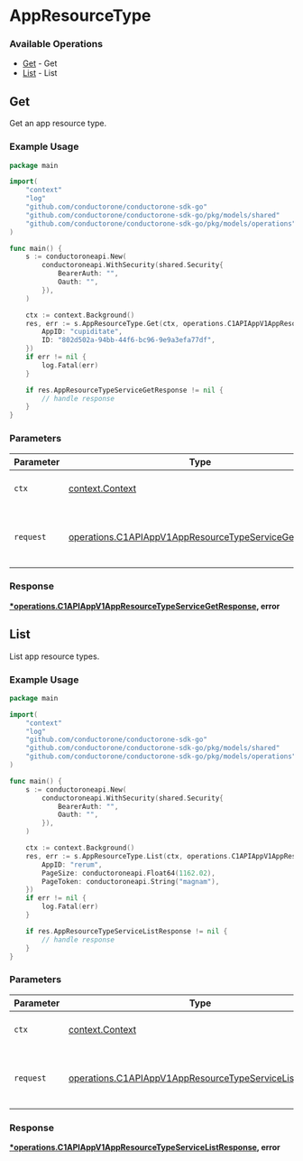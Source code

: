 # AppResourceType

### Available Operations

* [Get](#get) - Get
* [List](#list) - List

## Get

Get an app resource type.

### Example Usage

```go
package main

import(
	"context"
	"log"
	"github.com/conductorone/conductorone-sdk-go"
	"github.com/conductorone/conductorone-sdk-go/pkg/models/shared"
	"github.com/conductorone/conductorone-sdk-go/pkg/models/operations"
)

func main() {
    s := conductoroneapi.New(
        conductoroneapi.WithSecurity(shared.Security{
            BearerAuth: "",
            Oauth: "",
        }),
    )

    ctx := context.Background()
    res, err := s.AppResourceType.Get(ctx, operations.C1APIAppV1AppResourceTypeServiceGetRequest{
        AppID: "cupiditate",
        ID: "802d502a-94bb-44f6-bc96-9e9a3efa77df",
    })
    if err != nil {
        log.Fatal(err)
    }

    if res.AppResourceTypeServiceGetResponse != nil {
        // handle response
    }
}
```

### Parameters

| Parameter                                                                                                                      | Type                                                                                                                           | Required                                                                                                                       | Description                                                                                                                    |
| ------------------------------------------------------------------------------------------------------------------------------ | ------------------------------------------------------------------------------------------------------------------------------ | ------------------------------------------------------------------------------------------------------------------------------ | ------------------------------------------------------------------------------------------------------------------------------ |
| `ctx`                                                                                                                          | [context.Context](https://pkg.go.dev/context#Context)                                                                          | :heavy_check_mark:                                                                                                             | The context to use for the request.                                                                                            |
| `request`                                                                                                                      | [operations.C1APIAppV1AppResourceTypeServiceGetRequest](../../models/operations/c1apiappv1appresourcetypeservicegetrequest.md) | :heavy_check_mark:                                                                                                             | The request object to use for the request.                                                                                     |


### Response

**[*operations.C1APIAppV1AppResourceTypeServiceGetResponse](../../models/operations/c1apiappv1appresourcetypeservicegetresponse.md), error**


## List

List app resource types.

### Example Usage

```go
package main

import(
	"context"
	"log"
	"github.com/conductorone/conductorone-sdk-go"
	"github.com/conductorone/conductorone-sdk-go/pkg/models/shared"
	"github.com/conductorone/conductorone-sdk-go/pkg/models/operations"
)

func main() {
    s := conductoroneapi.New(
        conductoroneapi.WithSecurity(shared.Security{
            BearerAuth: "",
            Oauth: "",
        }),
    )

    ctx := context.Background()
    res, err := s.AppResourceType.List(ctx, operations.C1APIAppV1AppResourceTypeServiceListRequest{
        AppID: "rerum",
        PageSize: conductoroneapi.Float64(1162.02),
        PageToken: conductoroneapi.String("magnam"),
    })
    if err != nil {
        log.Fatal(err)
    }

    if res.AppResourceTypeServiceListResponse != nil {
        // handle response
    }
}
```

### Parameters

| Parameter                                                                                                                        | Type                                                                                                                             | Required                                                                                                                         | Description                                                                                                                      |
| -------------------------------------------------------------------------------------------------------------------------------- | -------------------------------------------------------------------------------------------------------------------------------- | -------------------------------------------------------------------------------------------------------------------------------- | -------------------------------------------------------------------------------------------------------------------------------- |
| `ctx`                                                                                                                            | [context.Context](https://pkg.go.dev/context#Context)                                                                            | :heavy_check_mark:                                                                                                               | The context to use for the request.                                                                                              |
| `request`                                                                                                                        | [operations.C1APIAppV1AppResourceTypeServiceListRequest](../../models/operations/c1apiappv1appresourcetypeservicelistrequest.md) | :heavy_check_mark:                                                                                                               | The request object to use for the request.                                                                                       |


### Response

**[*operations.C1APIAppV1AppResourceTypeServiceListResponse](../../models/operations/c1apiappv1appresourcetypeservicelistresponse.md), error**

